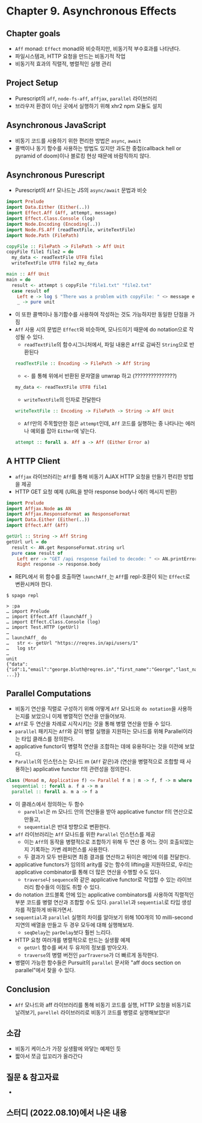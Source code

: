 # Chapter 9. Asynchronous Effects

## Chapter goals
- `Aff` monad: `Effect` monad와 비슷하지만, 비동기적 부수효과를 나타낸다.
- 파일시스템과, HTTP 요청을 만드는 비동기적 작업
- 비동기적 효과의 직렬적, 병렬적인 실행 관리

## Project Setup
- Purescript의 `aff`, `node-fs-aff`, `affjax`, `parallel` 라이브러리
- 브라우저 환경이 아닌 곳에서 실행하기 위해 xhr2 npm 모듈도 설치

## Asynchronous JavaScript
- 비동기 코드를 사용하기 위한 편리한 방법은 `async`, `await`
- 콜백이나 동기 함수를 사용하는 방법도 있지만 과도한 중첩(callback hell or pyramid of doom)이나 블로킹 현상 때문에 바람직하지 않다.


## Asynchronous Purescript
- Purescript의 `Aff` 모나드는 JS의 `async/await` 문법과 비슷
```purescript
import Prelude
import Data.Either (Either(..))
import Effect.Aff (Aff, attempt, message)
import Effect.Class.Console (log)
import Node.Encoding (Encoding(..))
import Node.FS.Aff (readTextFile, writeTextFile)
import Node.Path (FilePath)

copyFile :: FilePath -> FilePath -> Aff Unit
copyFile file1 file2 = do
  my_data <- readTextFile UTF8 file1
  writeTextFile UTF8 file2 my_data

main :: Aff Unit
main = do
  result <- attempt $ copyFile "file1.txt" "file2.txt"
  case result of
    Left e -> log $ "There was a problem with copyFile: " <> message e
    _ -> pure unit

```
- 이 또한 콜백이나 동기함수를 사용하여 작성하는 것도 가능하지만 동일한 단점을 가짐
- `Aff` 사용 시의 문법은 `Effect`와 비슷하며, 모나드이기 때문에 do notation으로 작성될 수 있다.
  - `readTextFile`의 함수시그니처에서, 파일 내용은 `Aff`로 감싸진 `String`으로 반환된다
  ```purescript
  readTextFile :: Encoding -> FilePath -> Aff String
  ```
  - `<-` 를 통해 위에서 반환된 문자열을 unwrap 하고 (???????????????)
  ```purescript
  my_data <- readTextFile UTF8 file1
  ```
  - `writeTextFile`의 인자로 전달한다  
  ```purescript
  writeTextFile :: Encoding -> FilePath -> String -> Aff Unit
  ```
  - `Aff`만의 주목할만한 점은 `attempt`인데, `Aff` 코드를 실행하는 중 나타나는 에러나 예외를 잡아 `Either`에 넣는다.
  ```purescript
  attempt :: forall a. Aff a -> Aff (Either Error a)
  ```

## A HTTP Client
- `affjax` 라이브러리는 `Aff`를 통해 비동기 AJAX HTTP 요청을 만들기 편리한 방법을 제공
- HTTP GET 요청 예제 (URL을 받아 response body나 에러 메시지 반환)
```purescript
import Prelude
import Affjax.Node as AN
import Affjax.ResponseFormat as ResponseFormat
import Data.Either (Either(..))
import Effect.Aff (Aff)

getUrl :: String -> Aff String
getUrl url = do
  result <- AN.get ResponseFormat.string url
  pure case result of
    Left err -> "GET /api response failed to decode: " <> AN.printError err
    Right response -> response.body
```
- REPL에서 위 함수를 호출하면 `launchAff_`는 `Aff`를 repl-호환이 되는 `Effect`로 변환시켜야 한다.
```shell
$ spago repl

> :pa
… import Prelude
… import Effect.Aff (launchAff_)
… import Effect.Class.Console (log)
… import Test.HTTP (getUrl)
…
… launchAff_ do
…   str <- getUrl "https://reqres.in/api/users/1"
…   log str
…
unit
{"data":{"id":1,"email":"george.bluth@reqres.in","first_name":"George","last_name":"Bluth", ...}}
```


## Parallel Computations
- 비동기 연산을 직렬로 구성하기 위해 어떻게 `Aff` 모나드와 `do notation`을 사용하는지를 보았으니 이제 병렬적인 연산을 만들어보자.
- `Aff`로 두 연산을 차례로 시작시키는 것을 통해 병렬 연산을 만들 수 있다.
- `parallel` 패키지는 `Aff`와 같이 병렬 실행을 지원하는 모나드를 위해 Parallel이라는 타입 클래스를 정의한다. 
- applicative functor이 병렬적 연산을 조합하는 데에 유용하다는 것을 이전에 보았다.
- `Parallel`의 인스턴스는 모나드 m (`Aff` 같은)과 (연산을 병렬적으로 조합할 때 사용하는) applicative functor f의 관련성을 정의한다.
```purescript
class (Monad m, Applicative f) <= Parallel f m | m -> f, f -> m where
  sequential :: forall a. f a -> m a
  parallel :: forall a. m a -> f a
```
- 이 클래스에서 정의하는 두 함수
  - `parellel`은 m 모나드 안의 연산들을 받아 applicative functor f의 연산으로 만들고, 
  - `sequential`은 반대 방향으로 변환한다.
- `aff` 라이브러리는 `Aff` 모나드를 위한 `Parallel` 인스턴스를 제공
  - 이는 `Aff`의 동작을 병렬적으로 조합하기 위해 두 연산 중 어느 것이 호출되었는지 기록하는 가변 레퍼런스를 사용한다.
  - 두 결과가 모두 반환되면 최종 결과를 연산하고 뒤이은 메인에 이를 전달한다.
- applicative functors가 임의의 arity를 갖는 함수의 lifting을 지원하므로, 우리는 applicative combinator를 통해 더 많은 연산을 수행할 수도 있다.
  - `traverse`나 `sequence`와 같은 applicative functor로 작업할 수 있는 라이브러리 함수들의 이점도 취할 수 있다.
- do notation 코드블록 안에 있는 applicative combinators를 사용하여 직렬적인 부분 코드를 병렬 연산과 조합할 수도 있다. `parallel`과 `sequential`로 타입 생성자를 적절하게 바꿔가면서.
- `sequential`과 `parallel` 실행의 차이를 알아보기 위해 100개의 10 milli-second 지연의 배열을 만들고 두 경우 모두에 대해 실행해보자. 
  - `seqDelay`는 `parDelay`보다 훨씬 느리다. 
- HTTP 요청 여러개를 병렬적으로 만드는 실생활 예제
  - `getUrl` 함수를 써서 두 유저의 정보를 받아오자.
  - `traverse`의 병렬 버전인 `parTraverse`가 더 빠르게 동작한다.
- 병렬이 가능한 함수들은 Pursuit의 `parallel` 문서와 "aff docs section on parallel"에서 찾을 수 있다.

## Conclusion
- `Aff` 모나드와 aff 라이브러리를 통해 비동기 코드를 실행, HTTP 요청을 비동기로 날려보기, `parellel` 라이브러리로 비동기 코드를 병렬로 실행해보았다!

## 소감
- 비동기 케이스가 가장 실생활에 와닿는 예제인 듯
- 짧아서 쪼금 입꼬리가 올라간다

## 질문 & 참고자료
- 

## 스터디 (2022.08.10)에서 나온 내용
